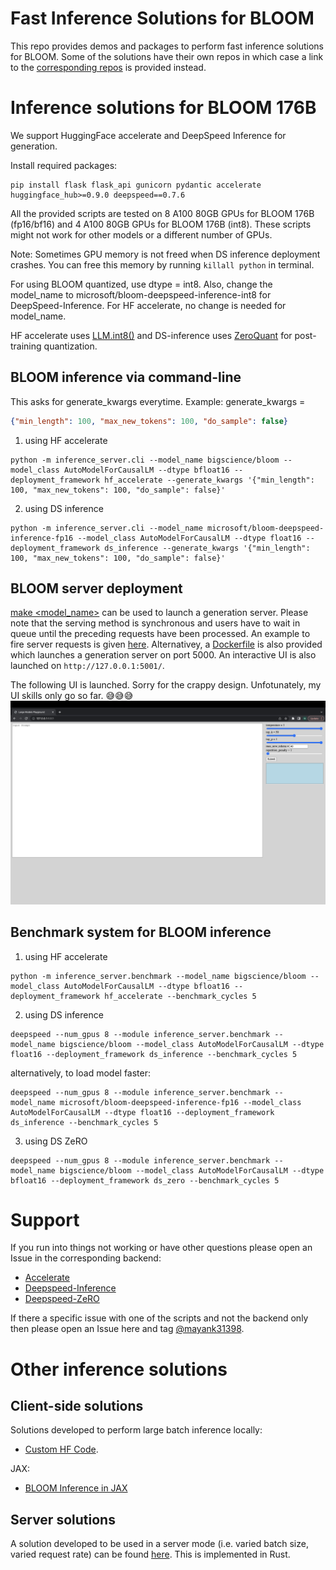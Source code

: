 # Fast Inference Solutions for BLOOM

This repo provides demos and packages to perform fast inference solutions for BLOOM. Some of the solutions have their own repos in which case a link to the [corresponding repos](#Other-inference-solutions) is provided instead.


# Inference solutions for BLOOM 176B

We support HuggingFace accelerate and DeepSpeed Inference for generation.

Install required packages:

```shell
pip install flask flask_api gunicorn pydantic accelerate huggingface_hub>=0.9.0 deepspeed==0.7.6
```

All the provided scripts are tested on 8 A100 80GB GPUs for BLOOM 176B (fp16/bf16) and 4 A100 80GB GPUs for BLOOM 176B (int8). These scripts might not work for other models or a different number of GPUs.

Note: Sometimes GPU memory is not freed when DS inference deployment crashes. You can free this memory by running `killall python` in terminal.

For using BLOOM quantized, use dtype = int8. Also, change the model_name to microsoft/bloom-deepspeed-inference-int8 for DeepSpeed-Inference. For HF accelerate, no change is needed for model_name.

HF accelerate uses [LLM.int8()](https://arxiv.org/abs/2208.07339) and DS-inference uses [ZeroQuant](https://arxiv.org/abs/2206.01861) for post-training quantization.

## BLOOM inference via command-line

This asks for generate_kwargs everytime.
Example: generate_kwargs =
```json
{"min_length": 100, "max_new_tokens": 100, "do_sample": false}
```

1. using HF accelerate
```shell
python -m inference_server.cli --model_name bigscience/bloom --model_class AutoModelForCausalLM --dtype bfloat16 --deployment_framework hf_accelerate --generate_kwargs '{"min_length": 100, "max_new_tokens": 100, "do_sample": false}'
```

2. using DS inference
```shell
python -m inference_server.cli --model_name microsoft/bloom-deepspeed-inference-fp16 --model_class AutoModelForCausalLM --dtype float16 --deployment_framework ds_inference --generate_kwargs '{"min_length": 100, "max_new_tokens": 100, "do_sample": false}'
```

## BLOOM server deployment

[make <model_name>](./Makefile) can be used to launch a generation server. Please note that the serving method is synchronous and users have to wait in queue until the preceding requests have been processed. An example to fire server requests is given [here](./server_request.py). Alternativey, a [Dockerfile](./Dockerfile) is also provided which launches a generation server on port 5000. An interactive UI is also launched on `http://127.0.0.1:5001/`.

The following UI is launched. Sorry for the crappy design. Unfotunately, my UI skills only go so far. 😅😅😅
![image](assets/UI.png)

## Benchmark system for BLOOM inference

1. using HF accelerate
```shell
python -m inference_server.benchmark --model_name bigscience/bloom --model_class AutoModelForCausalLM --dtype bfloat16 --deployment_framework hf_accelerate --benchmark_cycles 5
```

2. using DS inference
```shell
deepspeed --num_gpus 8 --module inference_server.benchmark --model_name bigscience/bloom --model_class AutoModelForCausalLM --dtype float16 --deployment_framework ds_inference --benchmark_cycles 5
```
alternatively, to load model faster:
```shell
deepspeed --num_gpus 8 --module inference_server.benchmark --model_name microsoft/bloom-deepspeed-inference-fp16 --model_class AutoModelForCausalLM --dtype float16 --deployment_framework ds_inference --benchmark_cycles 5
```

3. using DS ZeRO
```shell
deepspeed --num_gpus 8 --module inference_server.benchmark --model_name bigscience/bloom --model_class AutoModelForCausalLM --dtype bfloat16 --deployment_framework ds_zero --benchmark_cycles 5
```

# Support


If you run into things not working or have other questions please open an Issue in the corresponding backend:

- [Accelerate](https://github.com/huggingface/accelerate/issues)
- [Deepspeed-Inference](https://github.com/microsoft/DeepSpeed/issues)
- [Deepspeed-ZeRO](https://github.com/microsoft/DeepSpeed/issues)

If there a specific issue with one of the scripts and not the backend only then please open an Issue here and tag [@mayank31398](https://github.com/mayank31398).


# Other inference solutions
## Client-side solutions

Solutions developed to perform large batch inference locally:

* [Custom HF Code](https://github.com/huggingface/transformers_bloom_parallel/).

JAX:

* [BLOOM Inference in JAX](https://github.com/huggingface/bloom-jax-inference)


## Server solutions

A solution developed to be used in a server mode (i.e. varied batch size, varied request rate) can be found [here](https://github.com/Narsil/bloomserver). This is implemented in Rust.
